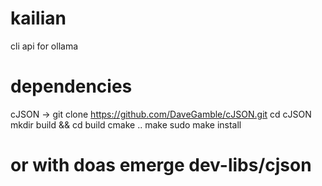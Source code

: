 # kailian
cli api for ollama

# dependencies
cJSON ->
git clone https://github.com/DaveGamble/cJSON.git
cd cJSON
mkdir build && cd build
cmake ..
make
sudo make install
# or with doas emerge dev-libs/cjson
